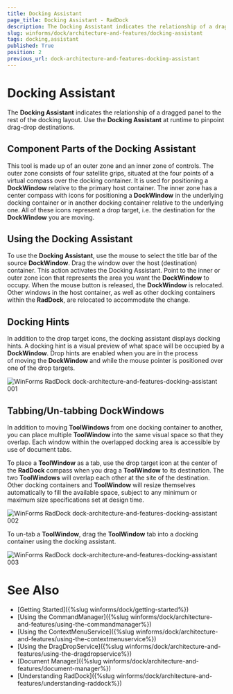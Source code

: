 ```yaml
---
title: Docking Assistant
page_title: Docking Assistant - RadDock
description: The Docking Assistant indicates the relationship of a dragged panel to the rest of the docking layout.
slug: winforms/dock/architecture-and-features/docking-assistant
tags: docking,assistant
published: True
position: 2
previous_url: dock-architecture-and-features-docking-assistant
---
```


# Docking Assistant
 
The __Docking Assistant__ indicates the relationship of a dragged panel to the rest of the docking layout. Use the __Docking Assistant__ at runtime to pinpoint drag-drop destinations.

## Component Parts of the Docking Assistant

This tool is made up of an outer zone and an inner zone of controls. The outer zone consists of four satellite grips, situated at the four points of a virtual compass over the docking container. It is used for positioning a **DockWindow** relative to the primary host container. The inner zone has a center compass with icons for positioning a **DockWindow** in the underlying docking container or in another docking container relative to the underlying one. All of these icons represent a drop target, i.e. the destination for the **DockWindow** you are moving.

## Using the Docking Assistant

To use the __Docking Assistant__, use the mouse to select the title bar of the source **DockWindow**. Drag the window over the host (destination) container. This action activates the Docking Assistant. Point to the inner or outer zone icon that represents the area you want the **DockWindow** to occupy. When the mouse button is released, the **DockWindow** is relocated. Other windows in the host container, as well as other docking containers within the __RadDock__, are relocated to accommodate the change.

## Docking Hints

In addition to the drop target icons, the docking assistant displays docking hints. A docking hint is a visual preview of what space will be occupied by a **DockWindow**. Drop hints are enabled when you are in the process of moving the **DockWindow** and while the mouse pointer is positioned over one of the drop targets.
 
![WinForms RadDock dock-architecture-and-features-docking-assistant 001](images/dock-architecture-and-features-docking-assistant001.gif) 

## Tabbing/Un-tabbing DockWindows

In addition to moving **ToolWindows** from one docking container to another, you can place multiple **ToolWindow** into the same visual space so that they overlap. Each window within the overlapped docking area is accessible by use of document tabs.

To place a __ToolWindow__ as a tab, use the drop target icon at the center of the __RadDock__ compass when you drag a __ToolWindow__ to its destination. The two __ToolWindows__ will overlap each other at the site of the destination. Other docking containers and __ToolWindow__ will resize themselves automatically to fill the available space, subject to any minimum or maximum size specifications set at design time.

![WinForms RadDock dock-architecture-and-features-docking-assistant 002](images/dock-architecture-and-features-docking-assistant002.gif)

To un-tab a **ToolWindow**, drag the **ToolWindow** tab into a docking container using the docking assistant.

![WinForms RadDock dock-architecture-and-features-docking-assistant 003](images/dock-architecture-and-features-docking-assistant003.gif)

# See Also

* [Getting Started]({%slug winforms/dock/getting-started%})
* [Using the CommandManager]({%slug winforms/dock/architecture-and-features/using-the-commandmanager%})     
* [Using the ContextMenuService]({%slug winforms/dock/architecture-and-features/using-the-contextmenuservice%})
* [Using the DragDropService]({%slug winforms/dock/architecture-and-features/using-the-dragdropservice%}) 
* [Document Manager]({%slug winforms/dock/architecture-and-features/document-manager%})   
* [Understanding RadDock]({%slug winforms/dock/architecture-and-features/understanding-raddock%})




